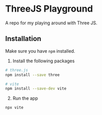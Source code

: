 # ThreeJS Playground

A repo for my playing around with Three JS.

## Installation

Make sure you have `npm` installed.

1. Install the following packages

```bash
# three.js
npm install --save three

# vite
npm install --save-dev vite
```

2. Run the app

```bash
npx vite
```
